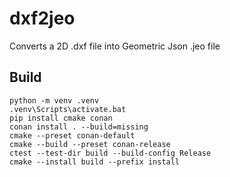 # dxf2jeo
Converts a 2D .dxf file into Geometric Json .jeo file

## Build
```
python -m venv .venv
.venv\Scripts\activate.bat
pip install cmake conan
conan install . --build=missing
cmake --preset conan-default
cmake --build --preset conan-release
ctest --test-dir build --build-config Release
cmake --install build --prefix install
```